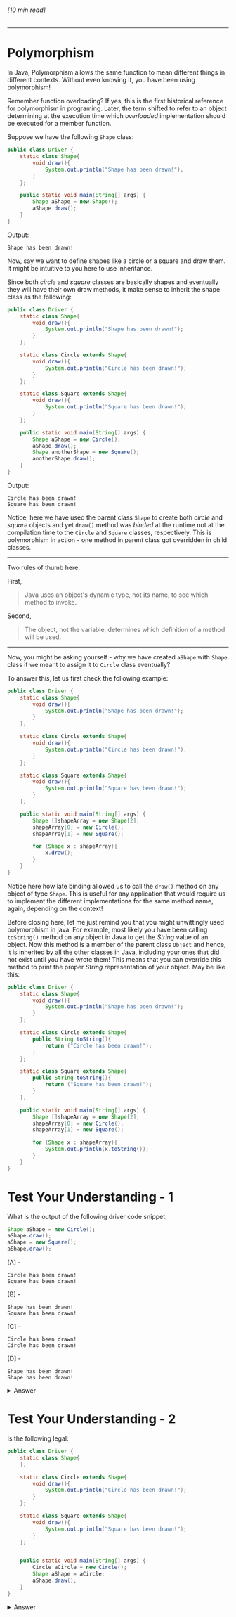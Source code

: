 ###### [10 min read]
---
# Polymorphism

In Java, Polymorphism allows the same function to mean different things in different contexts.
Without even knowing it, you have been using polymorphism!

Remember function overloading? If yes, this is the first historical reference for polymorphism in programing. Later, the term shifted to refer to an object determining at the execution time which *overloaded* implementation should be executed for a member function.

Suppose we have the following `Shape` class:
 ```Java
 public class Driver {
     static class Shape{
         void draw(){
             System.out.println("Shape has been drawn!");
         }
     };

     public static void main(String[] args) {
         Shape aShape = new Shape();
         aShape.draw();
     }
 }
 ```
 Output:

 ```
 Shape has been drawn!
 ```
Now, say we want to define shapes like a circle or a square and draw them. It might be intuitive to you here to use inheritance.

Since both *circle* and *square* classes are basically shapes and eventually they will have their own draw methods, it make sense to inherit the shape class as the following:


```Java
public class Driver {
    static class Shape{
        void draw(){
            System.out.println("Shape has been drawn!");
        }
    };

    static class Circle extends Shape{
        void draw(){
            System.out.println("Circle has been drawn!");
        }
    };

    static class Square extends Shape{
        void draw(){
            System.out.println("Square has been drawn!");
        }
    };

    public static void main(String[] args) {
        Shape aShape = new Circle();
        aShape.draw();
        Shape anotherShape = new Square();
        anotherShape.draw();
    }
}
```

Output:

```
Circle has been drawn!
Square has been drawn!
```

Notice, here we have used the parent class `Shape` to create both *circle* and *square* objects and yet `draw()` method was *binded* at the runtime not at the compilation time to the `Circle` and `Square` classes, respectively. This is polymorphism in action - one method in parent class got overridden in child classes.

---
Two rules of thumb here.

First,
> Java uses an object's dynamic type, not its name, to see which method to invoke.

Second,
> The object, not the variable, determines which definition of a method will be used.

---

Now, you might be asking yourself - why we have created `aShape` with `Shape` class if we meant to assign it to `Circle` class eventually?

To answer this, let us first check the following example:

```Java
public class Driver {
    static class Shape{
        void draw(){
            System.out.println("Shape has been drawn!");
        }
    };

    static class Circle extends Shape{
        void draw(){
            System.out.println("Circle has been drawn!");
        }
    };

    static class Square extends Shape{
        void draw(){
            System.out.println("Square has been drawn!");
        }
    };

    public static void main(String[] args) {
        Shape []shapeArray = new Shape[2];
        shapeArray[0] = new Circle();
        shapeArray[1] = new Square();

        for (Shape x : shapeArray){
            x.draw();
        }
    }
}

```
Notice here how late binding allowed us to call the `draw()` method on any object of type `Shape`. This is useful for any application that would require us to implement the different implementations for the same method name, again, depending on the context!

Before closing here, let me just remind you  that you might unwittingly used polymorphism in java. For example, most likely you have been calling  `toString()` method on any object in Java to get the *String* value of an object. Now this method is a member of the parent class `Object` and hence, it is inherited by all the other classes in Java, including your ones that did not exist until you have wrote them! This means that you can override this method to print the proper *String* representation of your object. May be like this:


```Java
public class Driver {
    static class Shape{
        void draw(){
            System.out.println("Shape has been drawn!");
        }
    };

    static class Circle extends Shape{
        public String toString(){
            return ("Circle has been drawn!");
        }
    };

    static class Square extends Shape{
        public String toString(){
            return ("Square has been drawn!");
        }
    };

    public static void main(String[] args) {
        Shape []shapeArray = new Shape[2];
        shapeArray[0] = new Circle();
        shapeArray[1] = new Square();

        for (Shape x : shapeArray){
            System.out.println(x.toString());
        }
    }
}

```

# Test Your Understanding - 1
What is the output of the following driver code snippet:

```Java
Shape aShape = new Circle();
aShape.draw();
aShape = new Square();
aShape.draw();

```

[A] -
```
Circle has been drawn!
Square has been drawn!
```

[B] -
```
Shape has been drawn!
Square has been drawn!
```

[C] -
```
Circle has been drawn!
Circle has been drawn!
```

[D] -
```
Shape has been drawn!
Shape has been drawn!
```





<details><summary>Answer</summary>

Option [A].

Remember:
> Java uses an object's dynamic type, not its name, to see which method to invoke.


</details>

# Test Your Understanding - 2

Is the following legal:

```Java
public class Driver {
    static class Shape{
    };

    static class Circle extends Shape{
        void draw(){
            System.out.println("Circle has been drawn!");
        }
    };

    static class Square extends Shape{
        void draw(){
            System.out.println("Square has been drawn!");
        }
    };


    public static void main(String[] args) {
        Circle aCircle = new Circle();
        Shape aShape = aCircle;
        aShape.draw();
    }
}
```


<details><summary>Answer</summary>

No. Java compiler will complain giving the following error:
```
Cannot resolve method 'draw' in 'Shape'
```

It is because `Shape` class does not have `draw()` member function.

Remember:
> Java uses an object's dynamic type, not its name, to see which method to invoke.

</details>
